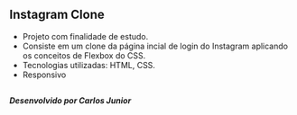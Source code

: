 ## Instagram Clone

- Projeto com finalidade de estudo.
- Consiste em um clone da página incial de login do Instagram aplicando os conceitos de Flexbox do CSS.
- Tecnologias utilizadas: HTML, CSS.
- Responsivo

##

##### Desenvolvido por Carlos Junior
